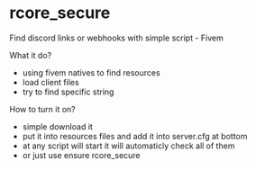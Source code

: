# rcore_secure
Find discord links or webhooks with simple script - Fivem

What it do?
- using fivem natives to find resources
- load client files
- try to find specific string

How to turn it on?
- simple download it
- put it into resources files and add it into server.cfg at bottom
- at any script will start it will automaticly check all of them
- or just use ensure rcore_secure
